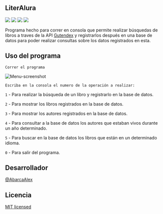 <!--Título e imagen de portada-->
## LiterAlura

<!--insignias-->
<a href=''><img src='https://badgen.net/static/Status:/Running%20Well/green'/></a>
<a href='./LICENSE.md'><img src='https://badgen.net/static/License/MIT/blue'/></a>
<a href='https://www.oracle.com/java/technologies/javase/jdk21-readme-downloads.html'><img src='https://badgen.net/badge/icon/java%20jdk%2021?icon=java&label'/></a>
<a href='https://code.visualstudio.com/'><img src='https://badgen.net/badge/icon/VSCode?icon=visualstudio&label'/></a>  

<!--descripción-del-proyecto-->
Programa hecho para correr en consola que permite realizar búsquedas de libros a traves de la API [Gutendex](https://gutendex.com/) y registrarlos después en una base de datos para poder realizar consultas sobre los datos registrados en esta.

<!--Características de la aplicación y demostración-->
## Uso del programa

`Correr el programa` 

![Menu-screenshot](readme-imgs/screenshot-1.png)

`Escriba en la consola el numero de la operación a realizar:`

`1` - Para realizar la búsqueda de un libro y registrarlo en la base de datos.

`2` - Para mostrar los libros registrados en la base de datos.  

`3` - Para mostrar los autores registrados en la base de datos. 

`4` - Para consultar a la base de datos los autores que estaban vivos durante un año determinado.

`5` - Para buscar en la base de datos los libros que están en un determinado idioma. 

`0` - Para salir del programa.

<!--Personas Contribuyentes-->

<!--Personas-Desarrolladores del Proyecto-->
## Desarrollador
[@AbarcaAlex](https://github.com/AbarcaAlex/)
<!--Licencia-->
## Licencia
[MIT licensed](./LICENSE.md)
<!--Conclusión-->